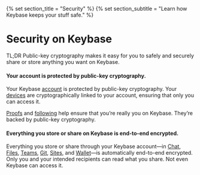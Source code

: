 {% set section_title = "Security" %}
{% set section_subtitle = "Learn how Keybase keeps your stuff  safe." %}

# Security on Keybase
TL;DR Public-key cryptography makes it easy for you to safely and securely share or store anything you want on Keybase.

#### Your account is protected by public-key cryptography.
Your Keybase [account](/accounts) is protected by public-key cryptography. Your [devices](/accounts/devices) are cryptographically linked to your account, ensuring that only you can access it. 

[Proofs](/accounts/proofs) and [following](/accounts/following) help ensure that you’re really you on Keybase. They’re backed by public-key cryptography. 

#### Everything you store or share on Keybase is end-to-end encrypted.
Everything you store or share through your Keybase account—in [Chat](/chat), [Files](/files), [Teams](/teams), [Git](/git), [Sites](/sites), and [Wallet](/wallet)—is automatically end-to-end encrypted. Only you and your intended recipients can read what you share. Not even Keybase can access it. 
